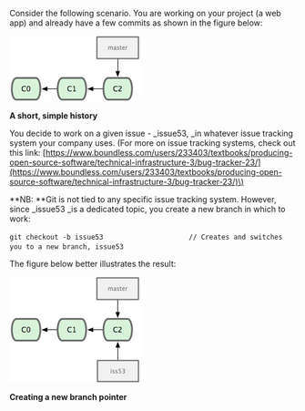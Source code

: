 Consider the following scenario. You are working on your project \(a web app\) and already have a few commits as shown in the figure below:



![](/assets/bm.png)

 **A short, simple history**



You decide to work on a given issue - \_issue53, \_in whatever issue tracking system your company uses. \(For more on issue tracking systems, check out this link: [https://www.boundless.com/users/233403/textbooks/producing-open-source-software/technical-infrastructure-3/bug-tracker-23/](https://www.boundless.com/users/233403/textbooks/producing-open-source-software/technical-infrastructure-3/bug-tracker-23/)\)

**NB: **Git is not tied to any specific issue tracking system. However, since \_issue53 \_is a dedicated topic, you create a new branch in which to work:

`git checkout -b issue53                     // Creates and switches you to a new branch, issue53`

The figure below better illustrates the result:



![](/assets/bm2.png)

**Creating a new branch pointer**





